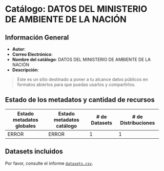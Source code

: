 
# Catálogo: DATOS DEL MINISTERIO DE AMBIENTE DE LA NACIÓN

## Información General

- **Autor**: 
- **Correo Electrónico**: 
- **Nombre del catálogo**: DATOS DEL MINISTERIO DE AMBIENTE DE LA NACIÓN
- **Descripción**:

> Este es un sitio destinado a poner a tu alcance datos públicos en formatos abiertos para que puedas usarlos y compartirlos.

## Estado de los metadatos y cantidad de recursos

Estado metadatos globales | Estado metadatos catálogo | # de Datasets | # de Distribuciones
--------------------------|---------------------------|---------------|--------------------
ERROR | ERROR | 1 | 1

## Datasets incluidos

Por favor, consulte el informe [`datasets.csv`](datasets.csv).
